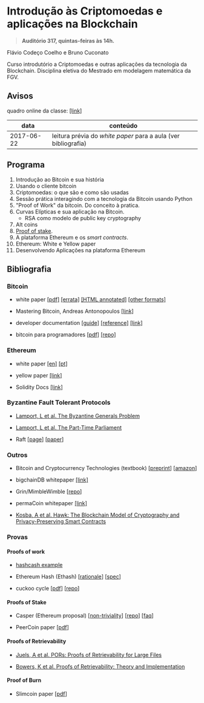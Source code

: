 # Introdução às Criptomoedas e aplicações na Blockchain

> **Auditório 317, quintas-feiras às 14h.**

Flávio Codeço Coelho e Bruno Cuconato

Curso introdutório a Criptomoedas e outras aplicações da tecnologia da Blockchain. Disciplina eletiva do Mestrado em modelagem matemática da FGV.

## Avisos

quadro online da classe: [[link]](https://hackmd.io/EYUwhgrATAbFIFooAYCcyEBYAmaFlTiWFRGwgDMQKBmAdkyA?both)

| data       | conteúdo |
| ---------- | -------- |
| 2017-06-22 | leitura prévia do *white paper* para a aula (ver bibliografia) |

## Programa

1. Introdução ao Bitcoin e sua história
2. Usando o cliente bitcoin
3. Criptomoedas: o que são e como são usadas
3. Sessão prática interagindo com a tecnologia da Bitcoin usando Python
4. "Proof of Work" da bitcoin. Do conceito à pratica.
5. Curvas Elípticas e sua aplicação na Bitcoin.
    - RSA como modelo de public key cryptography
6. Alt coins
7. [Proof of stake](https://en.wikipedia.org/wiki/Proof-of-stake).
8. A plataforma Ethereum e os *smart contracts*.
9. Ethereum: White e Yellow paper
10. Desenvolvendo Aplicações na plataforma Ethereum

## Bibliografia

### Bitcoin

- white paper [[pdf]](bitcoin.org/bitcoin.pdf) [[errata]](https://gist.github.com/harding/dabea3d83c695e6b937bf090eddf2bb3) [[HTML annotated]](https://genius.com/2683722) [[other formats]](https://github.com/karask/satoshi-paper)

- Mastering Bitcoin, Andreas Antonopoulos [[link]](http://chimera.labs.oreilly.com/books/1234000001802/index.html)

- developer documentation [[guide]](https://bitcoin.org/en/developer-guide) [[reference]](https://bitcoin.org/en/developer-reference) [[link]](https://bitcoin.org/en/developer-documentation)

- bitcoin para programadores [[pdf]](https://www.gitbook.com/download/pdf/book/itsriodejaneiro/bitcoin-para-programadores) [[repo]](https://github.com/BlockchainHub/bitcoin-para-programadores)


### Ethereum

- white paper [[en]](https://github.com/ethereum/wiki/wiki/White-Paper) [[pt]](https://github.com/ethereum/wiki/wiki/%5BPortuguese%5D-White-Paper)

- yellow paper [[link]](https://ethereum.github.io/yellowpaper/paper.pdf)

- Solidity Docs [[link]](http://solidity.readthedocs.io/en/latest/)

### Byzantine Fault Tolerant Protocols

- [Lamport, L et al. The Byzantine Generals Problem](https://www.microsoft.com/en-us/research/publication/byzantine-generals-problem/)

- [Lamport, L et al. The Part-Time Parliament](http://lamport.azurewebsites.net/pubs/lamport-paxos.pdf)

- Raft [[page](https://raft.github.io/)] [[paper](https://raft.github.io/raft.pdf)]


### Outros

- Bitcoin and Cryptocurrency Technologies (textbook) [[preprint](https://d28rh4a8wq0iu5.cloudfront.net/bitcointech/readings/princeton_bitcoin_book.pdf?a=1)] [[amazon](https://www.amazon.com/gp/product/0691171696/ref=as_li_tl?ie=UTF8&camp=1789&creative=9325&creativeASIN=0691171696&linkCode=as2&tag=jbonneau-20&linkId=59f35df2a92dd877cd22363bd8373a35)]

- bigchainDB whitepaper [[link]](https://www.bigchaindb.com/whitepaper/bigchaindb-whitepaper.pdf)

- Grin/MimbleWimble [[repo](https://github.com/ignopeverell/grin/)]

- permaCoin whitepaper [[link]](https://www.cs.umd.edu/~elaine/docs/permacoin.pdf)

- [Kosba, A et al. Hawk: The Blockchain Model of Cryptography and Privacy-Preserving Smart Contracts](https://eprint.iacr.org/2015/675.pdf)

### Provas

#### Proofs of work

- [hashcash example](https://odanoburu.github.io/hash-cash)

- Ethereum Hash (Ethash) [[rationale](https://github.com/ethereum/wiki/wiki/Ethash-Design-Rationale)] [[spec](https://github.com/ethereum/wiki/wiki/Ethash)]

- cuckoo cycle [[pdf](https://github.com/tromp/cuckoo/blob/master/doc/cuckoo.pdf?raw=true)] [[repo](https://github.com/tromp/cuckoo)]

#### Proofs of Stake

- Casper (Ethereum proposal) [[non-triviality](https://blog.ethereum.org/2014/10/03/slasher-ghost-developments-proof-stake/)] [[repo](https://github.com/ethereum/research)] [[faq](https://github.com/ethereum/wiki/wiki/Proof-of-Stake-FAQ)]

- PeerCoin paper [[pdf](https://peercoin.net/assets/paper/peercoin-paper.pdf)]

#### Proofs of Retrievability

- [Juels, A et al. PORs: Proofs of Retrievability for Large Files](http://www.arijuels.com/wp-content/uploads/2013/09/JK07.pdf)

- [Bowers, K et al. Proofs of Retrievability: Theory and Implementation](http://dl.acm.org/citation.cfm?id=1655015)

#### Proof of Burn

- Slimcoin paper [[pdf](http://www.slimcoin.club/whitepaper.pdf)]
